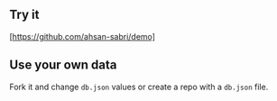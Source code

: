 ## Try it

[https://github.com/ahsan-sabri/demo]

## Use your own data

Fork it and change `db.json` values or create a repo with a `db.json` file.
